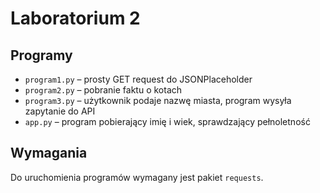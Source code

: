 # Laboratorium 2

## Programy
- `program1.py` – prosty GET request do JSONPlaceholder
- `program2.py` – pobranie faktu o kotach
- `program3.py` – użytkownik podaje nazwę miasta, program wysyła zapytanie do API
- `app.py` – program pobierający imię i wiek, sprawdzający pełnoletność

## Wymagania
Do uruchomienia programów wymagany jest pakiet `requests`.


